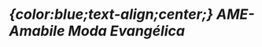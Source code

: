  <head>
 <h1> <i> {color:blue;text-align;center;} AME-Amabile Moda Evangélica </i> </h1></head>
 <style><P> *Localizada no <b>centro de Paulo Frontin, na rua 14 de dezembro</b>, ao lado da antiga farmácia Santo Antônio.</p>
<p> *A loja <strong> Ame </strong> é uma loja de moda evangélica, nosso objetivo é ver nossos clientes bem vestidos, confortáveis e chiques. </p>
<p> *Oferecemos variedades de roupas sociais, vestidos, saias, camisas femininas e masculinas, há calças sociais masculinas, gravatas, sapatos de salto e tambem sapatos sociais masculinos.</style>
